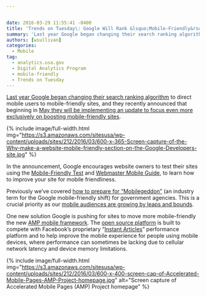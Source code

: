 ```yaml
---


date: 2016-03-29 11:55:41 -0400
title: 'Trends on Tuesday\: Google Will Rank &lsquo;Mobile-Friendly&rsquo; Sites Even Higher Beginning in May'
summary: 'Last year Google began changing their search ranking algorithm to direct mobile users to mobile-friendly sites, and they recently announced that beginning in May they will be implementing an update to focus even more exclusively on boosting mobile-friendly sites.'
authors: [wsullivan]
categories:
  - Mobile
tag:
  - analytics.usa.gov
  - Digital Analytics Program
  - mobile-friendly
  - Trends on Tuesday
---
```


[Last year Google began changing their search ranking algorithm](https://www.WHATEVER/2015/03/03/trends-on-tuesday-google-to-implement-mobile-friendly-rankings/) to direct mobile users to mobile-friendly sites, and they recently announced that beginning in [May they will be implementing an update to focus even more exclusively on boosting mobile-friendly sites](https://webmasters.googleblog.com/2016/03/continuing-to-make-web-more-mobile.html).


{% include image/full-width.html img="https://s3.amazonaws.com/sitesusa/wp-content/uploads/sites/212/2016/03/600-x-365-Screen-capture-of-the-Why-make-a-website-mobile-friendly-section-on-the-Google-Developers-site.jpg" %}

In the announcement, Google encourages website owners to test their sites using the [Mobile-Friendly Test](https://www.google.com/webmasters/tools/mobile-friendly/) and [Webmaster Mobile Guide](https://developers.google.com/webmasters/mobile-sites/), to learn how to improve your site for mobile friendliness.

Previously we’ve covered [how to prepare for “Mobilegeddon”](https://www.WHATEVER/2015/04/15/mobilegeddon-government-edition/) (an industry term for the Google mobile-friendly shift) for government agencies. This is a crucial priority as our [mobile audiences are growing by leaps and bounds](https://www.WHATEVER/2015/10/21/gov-analytics-breakdown-2-mobile-is-bigger-than-ever/).

One new solution Google is pushing for sites to move more mobile-friendly the new [AMP mobile framework](https://www.ampproject.org/). The [open source platform](https://github.com/ampproject/amphtml) is built to compete with Facebook’s  proprietary “[Instant Articles](https://www.WHATEVER/2016/02/29/the-content-corner-facebook-expands-access-to-instant-articles/)” performance platform and to help improve the mobile experience for people using mobile devices, where performance can sometimes be lacking due to cellular network latency and device memory limitations.


{% include image/full-width.html img="https://s3.amazonaws.com/sitesusa/wp-content/uploads/sites/212/2016/03/600-x-400-screen-cap-of-Accelerated-Mobile-Pages-AMP-Project-homepage.jpg" alt="Screen capture of Accelerated Mobile Pages (AMP) Project homepage" %}
